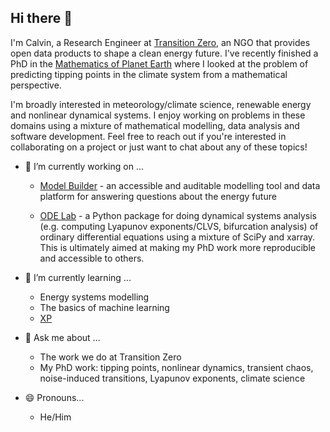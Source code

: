 ## Hi there 👋

I'm Calvin, a Research Engineer at [Transition Zero](https://www.transitionzero.org/), an NGO that provides open data products to shape a clean energy future. I've recently finished a PhD in the [Mathematics of Planet Earth](https://mpecdt.ac.uk/) where I looked at the problem of predicting tipping points in the climate system from a mathematical perspective. 

I'm broadly interested in meteorology/climate science, renewable energy and nonlinear dynamical systems. I enjoy working on problems in these domains using a mixture of mathematical modelling, data analysis and software development. Feel free to reach out if you're interested in collaborating on a project or just want to chat about any of these topics!

- 🔭 I’m currently working on ...
    -  [Model Builder](https://www.trannsitionzero.org/insights/introducing-model-builder-beta) - an accessible and auditable modelling tool and data platform for answering questions about the energy future

    - [ODE Lab](https://github.com/CalvinNesbitt/ode_lab) - a Python package for doing dynamical systems analysis (e.g. computing Lyapunov exponents/CLVS, bifurcation analysis) of ordinary differential equations using a mixture of SciPy and xarray. This is ultimately aimed at making my PhD work more reproducible and accessible to others.

- 🌱 I’m currently learning ...
    - Energy systems modelling
    - The basics of machine learning
    - [XP](https://en.wikipedia.org/wiki/Extreme_programming)

- 💬 Ask me about ...
    - The work we do at Transition Zero
    - My PhD work: tipping points, nonlinear dynamics, transient chaos, noise-induced transitions, Lyapunov exponents, climate science

- 😄 Pronouns...
    - He/Him
